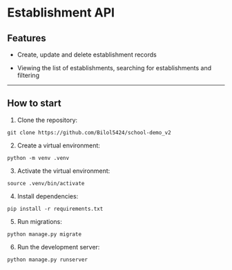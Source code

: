 # Establishment API

## Features
- Create, update and delete establishment records

- Viewing the list of establishments, searching for establishments and filtering

---

## How to start
1) Clone the repository: 
```
git clone https://github.com/Bilol5424/school-demo_v2
```
2) Create a virtual environment: 
```
python -m venv .venv
```
3) Activate the virtual environment: 
```
source .venv/bin/activate
```
4) Install dependencies: 
```
pip install -r requirements.txt
```
5) Run migrations: 
```
python manage.py migrate
```
6) Run the development server: 
```
python manage.py runserver
```